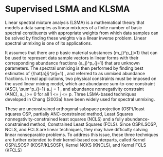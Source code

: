 #  Supervised LSMA and KLSMA

Linear spectral mixture analysis (LSMA) is a mathematical theory that models a data samples as
linear mixtures of a finite number of basic spectral constituents with appropriate weights from
which data samples can be solved by finding these weights via a linear inverse problem. Linear
spectral unmixing is one of its applications. 

It assumes that there are p basic material substances
\{m_j\}^p_{j=1}
that can be used to represent data sample vectors in linear forms with their corresponding
abundance fractions 
\{a_j\}^p_{j=1}
that are unknown parameters. The spectral unmixing is then performed
by finding best estimates of
\{\hat{a}_j\}^p_{j=1}
, and referred to as unmixed abundance
fractions. In real applications, two physical constraints must be imposed on the used linear
mixing model, which are abundance sum-to-one constraint (ASC), 
\sum^p_{j=1} a_j = 1 
, and abundance
nonnegativity constraint (ANC), a_j >= 0 for all 1 <= j <= p. 
Three LSMA-based techniques developed in Chang (2003a) have been widely used for spectral unmixing. 

These are unconstrained orthogonal subspace projection (OSP)/least squares OSP, partially ANC-constrained method, Least
Squares nonnegativity-constrained least squares (NCLS) and a fully abundance-constrained
method, Constrained Least Squares (FCLS). Since OSP/LSOSP, NCLS, and FCLS are linear techniques,
they may have difficulty solving linear nonseparable problems. To address this issue, these
three techniques are further extended to their kernel-based counterparts, called Kernel OSP/LSOSP
(KOSP/KLSOSP), Kernel NCKS (KNCLS), and Kernel FCLS (KFCLS)